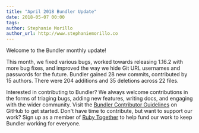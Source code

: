 ```yaml
---
title: "April 2018 Bundler Update"
date: 2018-05-07 00:00
tags:
author: Stephanie Morillo
author_url: http://www.stephaniemorillo.co
---
```


Welcome to the Bundler monthly update! 

This month, we fixed various bugs, worked towards releasing 1.16.2 with more bug fixes, and improved the way we hide Git URL usernames and passwords for the future. Bundler gained 28 new commits, contributed by 15 authors. There were 204 additions and 35 deletions across 22 files.

Interested in contributing to Bundler? We always welcome contributions in the forms of triaging bugs, adding new features, writing docs, and engaging with the wider community. Visit the [Bundler Contributor Guidelines](https://github.com/bundler/bundler/blob/master/doc/contributing/README.md) on GitHub to get started. Don't have time to contribute, but want to support our work? Sign up as a member of [Ruby Together](https://rubytogether.org) to help fund our work to keep Bundler working for everyone.
